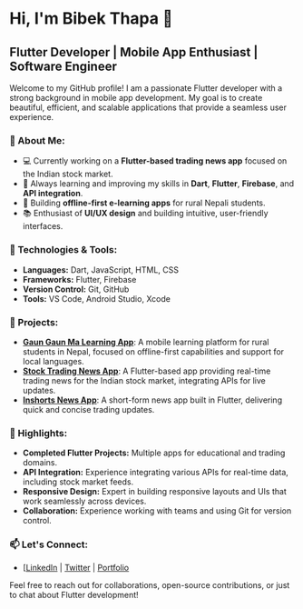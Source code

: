 # Hi, I'm Bibek Thapa 👋

## Flutter Developer | Mobile App Enthusiast | Software Engineer

Welcome to my GitHub profile! I am a passionate Flutter developer with a strong background in mobile app development. My goal is to create beautiful, efficient, and scalable applications that provide a seamless user experience.

### 🚀 About Me:
- 💻 Currently working on a **Flutter-based trading news app** focused on the Indian stock market.
- 🌱 Always learning and improving my skills in **Dart**, **Flutter**, **Firebase**, and **API integration**.
- 🎯 Building **offline-first e-learning apps** for rural Nepali students.
- 📚 Enthusiast of **UI/UX design** and building intuitive, user-friendly interfaces.

### 🔧 Technologies & Tools:
- **Languages:** Dart, JavaScript, HTML, CSS
- **Frameworks:** Flutter, Firebase
- **Version Control:** Git, GitHub
- **Tools:** VS Code, Android Studio, Xcode

### 📂 Projects:
- **[Gaun Gaun Ma Learning App](#)**: A mobile learning platform for rural students in Nepal, focused on offline-first capabilities and support for local languages.
- **[Stock Trading News App](#)**: A Flutter-based app providing real-time trading news for the Indian stock market, integrating APIs for live updates.
- **[Inshorts News App](#)**: A short-form news app built in Flutter, delivering quick and concise trading updates.

### 🌟 Highlights:
- **Completed Flutter Projects:** Multiple apps for educational and trading domains.
- **API Integration:** Experience integrating various APIs for real-time data, including stock market feeds.
- **Responsive Design:** Expert in building responsive layouts and UIs that work seamlessly across devices.
- **Collaboration:** Experience working with teams and using Git for version control.

### 📫 Let's Connect:
- [[LinkedIn](https://www.linkedin.com/in/bibek-thapa-962a292b2/) | [Twitter](https://x.com/wiznep1) | [Portfolio](#)

Feel free to reach out for collaborations, open-source contributions, or just to chat about Flutter development!
